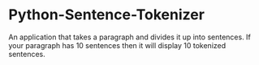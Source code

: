 # Python-Sentence-Tokenizer
An application that takes a paragraph and divides it up into sentences. If your paragraph has 10 sentences then it will display 10 tokenized sentences.
